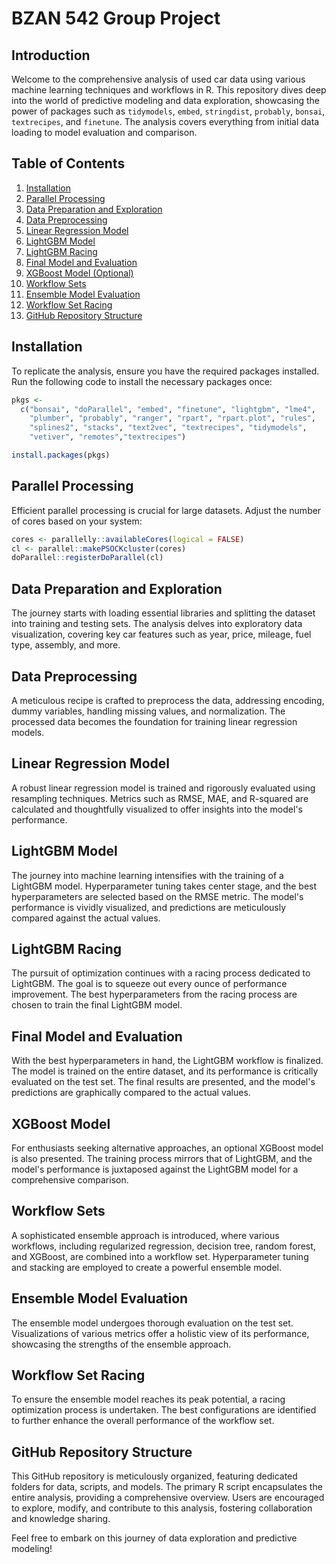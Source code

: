 # BZAN 542 Group Project

## Introduction
Welcome to the comprehensive analysis of used car data using various machine learning techniques and workflows in R. This repository dives deep into the world of predictive modeling and data exploration, showcasing the power of packages such as `tidymodels`, `embed`, `stringdist`, `probably`, `bonsai`, `textrecipes`, and `finetune`. The analysis covers everything from initial data loading to model evaluation and comparison.

## Table of Contents
1. [Installation](#installation)
2. [Parallel Processing](#parallel-processing)
3. [Data Preparation and Exploration](#data-preparation-and-exploration)
4. [Data Preprocessing](#data-preprocessing)
5. [Linear Regression Model](#linear-regression-model)
6. [LightGBM Model](#lightgbm-model)
7. [LightGBM Racing](#lightgbm-racing)
8. [Final Model and Evaluation](#final-model-and-evaluation)
9. [XGBoost Model (Optional)](#xgboost-model-optional)
10. [Workflow Sets](#workflow-sets)
11. [Ensemble Model Evaluation](#ensemble-model-evaluation)
12. [Workflow Set Racing](#workflow-set-racing)
13. [GitHub Repository Structure](#github-repository-structure)

## Installation
To replicate the analysis, ensure you have the required packages installed. Run the following code to install the necessary packages once:

```R
pkgs <- 
  c("bonsai", "doParallel", "embed", "finetune", "lightgbm", "lme4",
    "plumber", "probably", "ranger", "rpart", "rpart.plot", "rules",
    "splines2", "stacks", "text2vec", "textrecipes", "tidymodels", 
    "vetiver", "remotes","textrecipes")

install.packages(pkgs)
```

## Parallel Processing
Efficient parallel processing is crucial for large datasets. Adjust the number of cores based on your system:

```R
cores <- parallelly::availableCores(logical = FALSE)
cl <- parallel::makePSOCKcluster(cores)
doParallel::registerDoParallel(cl)
```

## Data Preparation and Exploration
The journey starts with loading essential libraries and splitting the dataset into training and testing sets. The analysis delves into exploratory data visualization, covering key car features such as year, price, mileage, fuel type, assembly, and more.

## Data Preprocessing
A meticulous recipe is crafted to preprocess the data, addressing encoding, dummy variables, handling missing values, and normalization. The processed data becomes the foundation for training linear regression models.

## Linear Regression Model
A robust linear regression model is trained and rigorously evaluated using resampling techniques. Metrics such as RMSE, MAE, and R-squared are calculated and thoughtfully visualized to offer insights into the model's performance.

## LightGBM Model
The journey into machine learning intensifies with the training of a LightGBM model. Hyperparameter tuning takes center stage, and the best hyperparameters are selected based on the RMSE metric. The model's performance is vividly visualized, and predictions are meticulously compared against the actual values.

## LightGBM Racing
The pursuit of optimization continues with a racing process dedicated to LightGBM. The goal is to squeeze out every ounce of performance improvement. The best hyperparameters from the racing process are chosen to train the final LightGBM model.

## Final Model and Evaluation
With the best hyperparameters in hand, the LightGBM workflow is finalized. The model is trained on the entire dataset, and its performance is critically evaluated on the test set. The final results are presented, and the model's predictions are graphically compared to the actual values.

## XGBoost Model
For enthusiasts seeking alternative approaches, an optional XGBoost model is also presented. The training process mirrors that of LightGBM, and the model's performance is juxtaposed against the LightGBM model for a comprehensive comparison.

## Workflow Sets
A sophisticated ensemble approach is introduced, where various workflows, including regularized regression, decision tree, random forest, and XGBoost, are combined into a workflow set. Hyperparameter tuning and stacking are employed to create a powerful ensemble model.

## Ensemble Model Evaluation
The ensemble model undergoes thorough evaluation on the test set. Visualizations of various metrics offer a holistic view of its performance, showcasing the strengths of the ensemble approach.

## Workflow Set Racing
To ensure the ensemble model reaches its peak potential, a racing optimization process is undertaken. The best configurations are identified to further enhance the overall performance of the workflow set.

## GitHub Repository Structure
This GitHub repository is meticulously organized, featuring dedicated folders for data, scripts, and models. The primary R script encapsulates the entire analysis, providing a comprehensive overview. Users are encouraged to explore, modify, and contribute to this analysis, fostering collaboration and knowledge sharing.

Feel free to embark on this journey of data exploration and predictive modeling!

